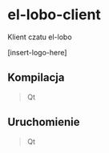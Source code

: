 # el-lobo-client

Klient czatu el-lobo

[insert-logo-here]

## Kompilacja

> Qt

## Uruchomienie

> Qt

